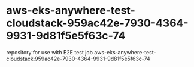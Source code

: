 # aws-eks-anywhere-test-cloudstack-959ac42e-7930-4364-9931-9d81f5e5f63c-74
repository for use with E2E test job aws-eks-anywhere-test-cloudstack:959ac42e-7930-4364-9931-9d81f5e5f63c-74
